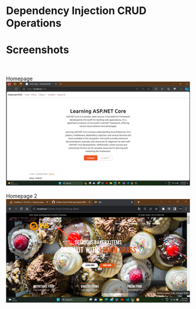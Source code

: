 # Dependency Injection CRUD Operations
# Screenshots
<br><br>
Homepage
<img src="https://github.com/ATULTHETE27/Dependency_Injection_CRUD_Operations/blob/master/Screenshots/Screenshot%20(142).png">
<br><br>
Homepage 2
<img src="https://github.com/ATULTHETE27/Online-Food-Ordering-System/blob/main/screenshots/Homepage2.png">
<br><br>
